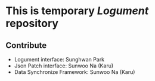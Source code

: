 # This is temporary **_Logument_** repository

## Contribute

- Logument interface: Sunghwan Park
- Json Patch interface: Sunwoo Na (Karu)
- Data Synchronize Framework: Sunwoo Na (Karu)
